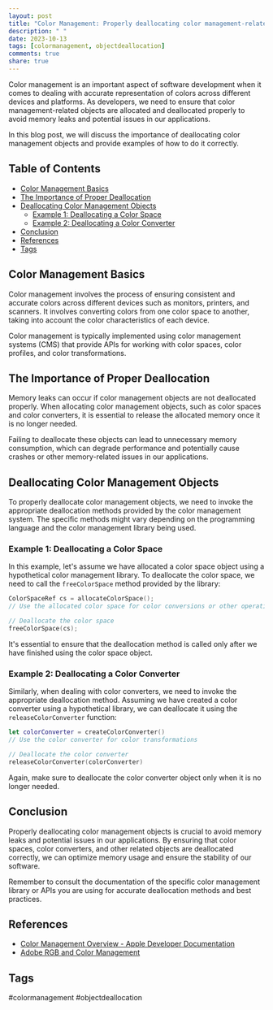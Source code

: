 ```yaml
---
layout: post
title: "Color Management: Properly deallocating color management-related objects"
description: " "
date: 2023-10-13
tags: [colormanagement, objectdeallocation]
comments: true
share: true
---
```


Color management is an important aspect of software development when it comes to dealing with accurate representation of colors across different devices and platforms. As developers, we need to ensure that color management-related objects are allocated and deallocated properly to avoid memory leaks and potential issues in our applications.

In this blog post, we will discuss the importance of deallocating color management objects and provide examples of how to do it correctly.

## Table of Contents
- [Color Management Basics](#color-management-basics)
- [The Importance of Proper Deallocation](#the-importance-of-proper-deallocation)
- [Deallocating Color Management Objects](#deallocating-color-management-objects)
  - [Example 1: Deallocating a Color Space](#example-1-deallocating-a-color-space)
  - [Example 2: Deallocating a Color Converter](#example-2-deallocating-a-color-converter)
- [Conclusion](#conclusion)
- [References](#references)
- [Tags](#tags)

## Color Management Basics
Color management involves the process of ensuring consistent and accurate colors across different devices such as monitors, printers, and scanners. It involves converting colors from one color space to another, taking into account the color characteristics of each device.

Color management is typically implemented using color management systems (CMS) that provide APIs for working with color spaces, color profiles, and color transformations.

## The Importance of Proper Deallocation
Memory leaks can occur if color management objects are not deallocated properly. When allocating color management objects, such as color spaces and color converters, it is essential to release the allocated memory once it is no longer needed.

Failing to deallocate these objects can lead to unnecessary memory consumption, which can degrade performance and potentially cause crashes or other memory-related issues in our applications.

## Deallocating Color Management Objects
To properly deallocate color management objects, we need to invoke the appropriate deallocation methods provided by the color management system. The specific methods might vary depending on the programming language and the color management library being used.

### Example 1: Deallocating a Color Space
In this example, let's assume we have allocated a color space object using a hypothetical color management library. To deallocate the color space, we need to call the `freeColorSpace` method provided by the library:

```c
ColorSpaceRef cs = allocateColorSpace();
// Use the allocated color space for color conversions or other operations

// Deallocate the color space
freeColorSpace(cs);
```

It's essential to ensure that the deallocation method is called only after we have finished using the color space object.

### Example 2: Deallocating a Color Converter
Similarly, when dealing with color converters, we need to invoke the appropriate deallocation method. Assuming we have created a color converter using a hypothetical library, we can deallocate it using the `releaseColorConverter` function:

```swift
let colorConverter = createColorConverter()
// Use the color converter for color transformations

// Deallocate the color converter
releaseColorConverter(colorConverter)
```

Again, make sure to deallocate the color converter object only when it is no longer needed.

## Conclusion
Properly deallocating color management objects is crucial to avoid memory leaks and potential issues in our applications. By ensuring that color spaces, color converters, and other related objects are deallocated correctly, we can optimize memory usage and ensure the stability of our software.

Remember to consult the documentation of the specific color management library or APIs you are using for accurate deallocation methods and best practices.

## References
- [Color Management Overview - Apple Developer Documentation](https://developer.apple.com/documentation/coregraphics/color_management)
- [Adobe RGB and Color Management](https://www.adobe.com/products/aces.html)

## Tags
#colormanagement #objectdeallocation